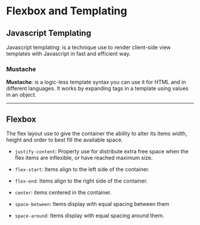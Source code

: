 # Flexbox and Templating

## Javascript Templating

Javascript templating: is a technique use to render client-side view templates with Javascript in fast and efficient way.

### Mustache

**Mustache**: is a logic-less template syntax you can use it for HTML and in different languages. It works by expanding tags in a template using values in an object.


------


## Flexbox

The flex layout use to give the container the ability to alter its items width, height and order to best fill the available space.


- `justify-content`: Property use for distribute extra free space when the flex items are inflexible, or have reached maximum size.  


- `flex-start`: Items align to the left side of the container. 

- `flex-end`:  Items align to the right side of the container.

- `center`: items centered in the container.
- `space-between`: Items display with equal spacing between them

- `space-around`:  Items display with equal spacing around them.

